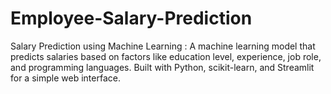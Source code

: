 # Employee-Salary-Prediction
Salary Prediction using Machine Learning : A machine learning model that predicts salaries based on factors like education level, experience, job role, and programming languages. Built with Python, scikit-learn, and Streamlit for a simple web interface.
